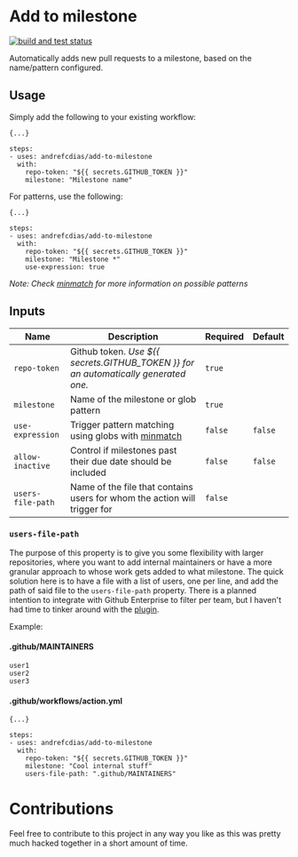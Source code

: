 # Add to milestone

<p>
  <a href="https://github.com/andrefcdias/add-to-milestone/actions/workflows/ci.yml">
    <img alt="build and test status" src="https://github.com/andrefcdias/add-to-milestone/actions/workflows/ci.yml/badge.svg">
  </a>
</p>

Automatically adds new pull requests to a milestone, based on the name/pattern configured.

## Usage

Simply add the following to your existing workflow:

```
{...}

steps:
- uses: andrefcdias/add-to-milestone
  with:
    repo-token: "${{ secrets.GITHUB_TOKEN }}"
    milestone: "Milestone name"
```

For patterns, use the following:

```
{...}

steps:
- uses: andrefcdias/add-to-milestone
  with:
    repo-token: "${{ secrets.GITHUB_TOKEN }}"
    milestone: "Milestone *"
    use-expression: true
```

_Note: Check [minmatch](https://github.com/isaacs/minimatch) for more information on possible patterns_

## Inputs

| Name              | Description                                                                               | Required | Default |
| ----------------- | ----------------------------------------------------------------------------------------- | -------- | ------- |
| `repo-token`      | Github token. _Use *${{ secrets.GITHUB_TOKEN }}* for an automatically generated one._     | `true`   |         |
| `milestone`       | Name of the milestone or glob pattern                                                     | `true`   |         |
| `use-expression`  | Trigger pattern matching using globs with [minmatch](https://github.com/isaacs/minimatch) | `false`  | `false` |
| `allow-inactive`  | Control if milestones past their due date should be included                              | `false`  | `false` |
| `users-file-path` | Name of the file that contains users for whom the action will trigger for                 | `false`  |         |

### `users-file-path`

The purpose of this property is to give you some flexibility with larger repositories, where you want to add internal maintainers or have a more granular approach to whose work gets added to what milestone.
The quick solution here is to have a file with a list of users, one per line, and add the path of said file to the `users-file-path` property.
There is a planned intention to integrate with Github Enterprise to filter per team, but I haven't had time to tinker around with the [plugin](https://github.com/octokit/plugin-enterprise-server.js).

Example:

#### .github/MAINTAINERS

```
user1
user2
user3
```

#### .github/workflows/action.yml

```
{...}

steps:
- uses: andrefcdias/add-to-milestone
  with:
    repo-token: "${{ secrets.GITHUB_TOKEN }}"
    milestone: "Cool internal stuff"
    users-file-path: ".github/MAINTAINERS"
```

# Contributions

Feel free to contribute to this project in any way you like as this was pretty much hacked together in a short amount of time.
